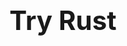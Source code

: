 <div style="display: flex; justify-content: center;">
<div style="display: flex; justify-content: center; flex-direction: column; height: 80vh;">

<object
    type="image/svg+xml"
    data="../rustacean-flat-happy.svg"
    width="300"></object>

<div style="text-align: center;">
<p><span style="font-size: 3.0em; font-weight: bold;">Try Rust</span></p>
</div>

</div>
</div>

